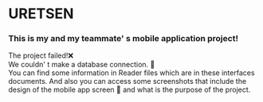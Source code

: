 # URETSEN
### This is my and my teammate' s mobile application project! <br> 
The project failed!❌ <br>
We couldn' t make a database connection. 👀 <br>
You can find some information in Reader files which are in these interfaces documents. 
And also you can access some screenshots that include the design of the mobile app screen 📱 and what is the purpose of the project. 
